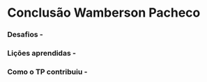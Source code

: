 # Conclusão Wamberson Pacheco

### Desafios -

### Lições aprendidas - 

### Como o TP contribuiu - 
